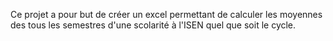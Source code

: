 Ce projet a pour but de créer un excel permettant de calculer les moyennes des tous les semestres d'une scolarité à l'ISEN quel que soit le cycle.
